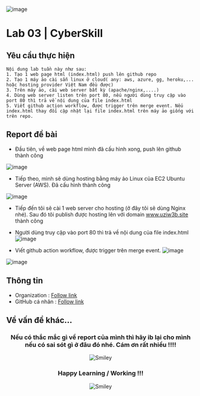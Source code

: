![image](https://github.com/user-attachments/assets/c323ce84-8d14-4ba6-b14a-4c4f1084af34)
# Lab 03 | CyberSkill
## Yêu cầu thực hiện 
```
Nội dung lab tuần này như sau:
1. Tạo 1 web page html (index.html) push lên github repo
2. Tạo 1 máy ảo cài sẵn linux ở cloud( any: aws, azure, gg, heroku,... hoặc hosting provider Việt Nam đều được)
3. Trên máy ảo, cài web server bất kỳ (apache/nginx,....)
4. Dùng web server listen trên port 80, nếu người dùng truy cập vào port 80 thì trả về nội dung của file index.html
5. Viết github action workflow, được trigger trên merge event. Nếu index.html thay đổi cập nhật lại file index.html trên máy ảo giống với trên repo.
```
## Report đề bài
- Đầu tiên, về web page html mình đã cấu hình xong, push lên github thành công

![image](https://github.com/user-attachments/assets/02aa5a82-bca7-4f82-b654-1812062f58c4)

- Tiếp theo, mình sẽ dùng hosting bằng máy ảo Linux của EC2 Ubuntu Server (AWS). Đã cấu hình thành công

![image](https://github.com/user-attachments/assets/907da2c1-ab43-4c62-9bf1-f2260fdc96a2)

- Tiếp đến tôi sẽ cài 1 web server cho hosting (ở đây tôi sẽ dùng Nginx nhé). Sau đó tôi publish được hosting lên với domain www.uziw3b.site thành công
- Người dùng truy cập vào port 80 thì trả về nội dung của file index.html
![image](https://github.com/user-attachments/assets/f73c01e0-d726-4ca5-b99b-02a70af99c02)

- Viết github action workflow, được trigger trên merge event.
![image](https://github.com/user-attachments/assets/3814d89d-8a8b-40da-b0d4-6c072235e324)

![image](https://github.com/user-attachments/assets/12a7430b-224e-46df-9cfc-f8c509f5ad27)


## Thông tin 
 - Organization : [Follow link](https://github.com/cyberskill-world)
 - GitHub cá nhân : [Follow link](https://github.com/uziii2208)

## Về vấn đề khác...

<div align="center">
<h3 align="center">Nếu có thắc mắc gì về report của mình thì hãy ib lại cho mình nếu có sai sót gì ở đâu đó nhé. Cám ơn rất nhiều !!!!</h3>
<div>

<img src="https://github.com/fnky/fnky/raw/fnky/img/smile.gif" alt="Smiley" align="center">
</div>
</div>
<div align="center">
<h3 align="center">Happy Learning / Working !!!</h3>
<div>
<img src="https://github.com/fnky/fnky/raw/fnky/img/smile.gif" alt="Smiley" align="center">
</div>
</div>

